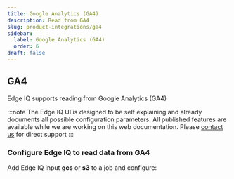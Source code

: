 ```yaml
---
title: Google Analytics (GA4)
description: Read from GA4
slug: product-integrations/ga4
sidebar:
  label: Google Analytics (GA4)
  order: 6
draft: false
---
```


## GA4

Edge IQ supports reading from Google Analytics (GA4)

:::note
The Edge IQ UI is designed to be self explaining and already documents all possible configuration parameters. All published features are available while we are working on this web documentation.
Please [contact us](https://behavure.ai/contact) for direct support
:::

### Configure Edge IQ to read data from GA4

Add Edge IQ input **gcs** or **s3** to a job and configure:
